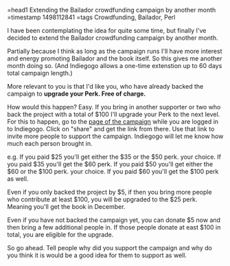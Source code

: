 =head1 Extending the Bailador crowdfunding campaign by another month
=timestamp 1498112841
=tags Crowdfunding, Bailador, Perl



I have been contemplating the idea for quite some time, but finally I've decided to extend the Bailador crowdfunding campaign by another month.



Partially because I think as long as the campaign runs I'll have more interest and energy promoting Bailador and the book itself. So this gives me another month doing so. (And Indiegogo allows a one-time extenstion up to 60 days total campaign length.)

More relevant to you is that I'd like you, who have already backed the campaign to <b>upgrade your Perk. Free of charge.</b>

How would this happen? Easy. If you bring in another supporter or two who back the project with a total of $100 I'll upgrade your Perk to the next level.
For this to happen, go to the <a href="http://perl6maven.com/book">page of the campaign</a> while you are logged in to Indiegogo. Click on "share" and get the link from there. Use that link to invite more people to support the campaign. Indiegogo will let me know how much each person brought in.

e.g.
If you paid $25 you'll get either the $35 or the $50 perk. your choice.
If you paid $35 you'll get the $60 perk.
If you paid $50 you'll get either the $60 or the $100 perk. your choice.
If you paid $60 you'll get the $100 perk as well.

Even if you only backed the project by $5, if then you bring more people who contribute at least $100, you will be upgraded to the $25 perk. Meaning you'll get the book in December.

Even if you have not backed the campaign yet, you can donate $5 now and then bring a few additional people in. If those people donate at east $100 in total, you are eligible for the upgrade.

So go ahead. Tell people why did you support the campaign and why do you think it is would be a  good idea for them to support as well.
 
